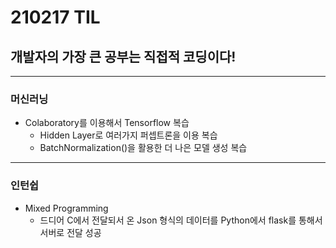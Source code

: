 # 210217 TIL
## 개발자의 가장 큰 공부는 직접적 코딩이다!
---------------------------------
### 머신러닝
  * Colaboratory를 이용해서 Tensorflow 복습
      * Hidden Layer로 여러가지 퍼셉트론을 이용 복습
      * BatchNormalization()을 활용한 더 나은 모델 생성 복습
----------------------------------
### 인턴쉽
 * Mixed Programming
   * 드디어 C에서 전달되서 온 Json 형식의 데이터를 Python에서 flask를 통해서 서버로 전달 성공
